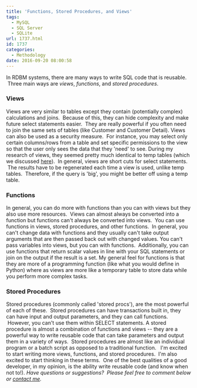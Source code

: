 ```yaml
---
title: 'Functions, Stored Procedures, and Views'
tags:
  - MySQL
  - SQL Server
  - SQLite
url: 1737.html
id: 1737
categories:
  - Methodology
date: 2016-09-20 08:00:58
---
```


In RDBM systems, there are many ways to write SQL code that is reusable.  Three main ways are _views_, _functions_, and _stored procedures_.

### **Views**

Views are very similar to tables except they contain (potentially complex) calculations and joins.  Because of this, they can hide complexity and make future select statements easier.  They are really powerful if you often need to join the same sets of tables (like Customer and Customer Detail). Views can also be used as a security measure.  For instance, you may select only certain columns/rows from a table and set specific permissions to the view so that the user only sees the data that they 'need' to see. During my research of views, they seemed pretty much identical to temp tables (which we discussed [here](http://www.techtrek.io/sql-tips-tricks-1/)).  In general, views are short cuts for select statements.  The results have to be regenerated each time a view is used, unlike temp tables.  Therefore, if the query is 'big', you might be better off using a temp table.

### Functions

In general, you can do more with functions than you can with views but they also use more resources.  Views can almost always be converted into a function but functions can't always be converted into views.  You can use functions in views, stored procedures, and other functions.  In general, you can't change data with functions and they usually can't take output arguments that are then passed back out with changed values. You can't pass variables into views, but you can with functions.  Additionally, you can use functions that return scalar values in line with your SQL statements or join on the output if the result is a set. My general feel for functions is that they are more of a programming function (like what you would define in Python) where as views are more like a temporary table to store data while you perform more complex tasks.

### Stored Procedures

Stored procedures (commonly called 'stored procs'), are the most powerful of each of these.  Stored procedures can have transactions built in, they can have input and output parameters, and they can call functions.  However, you can't use them within SELECT statements. A stored procedure is almost a combination of functions and views -- they are a powerful way to write reusable code that can take parameters and output them in a variety of ways.  Stored procedures are almost like an individual program or a batch script as opposed to a traditional function.   I'm excited to start writing more views, functions, and stored procedures.  I'm also excited to start thinking in these terms.  One of the best qualities of a good developer, in my opinion, is the ability write reusable code (and know when not to!). _Have questions or suggestions?  Please feel free to comment below or [contact me](/contact/)._